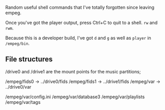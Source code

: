 Random useful shell commands that I've totally forgotten since leaving empeg.

Once you've got the player output, press Ctrl+C to quit to a shell. `rw` and `rwm`.

Because this is a developer build, I've got `d` and `g` as well as `player` in `/empeg/bin`.

## File structures

/drive0 and /drive1 are the mount points for the music partitions;

/empeg/fids0 -> ../drive0/fids
/empeg/fids1 -> ../drive1/fids
/empeg/var -> ../drive0/var


/empeg/var/config.ini
/empeg/var/database3
/empeg/var/playlists
/empeg/var/tags
